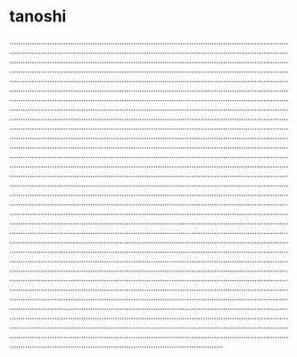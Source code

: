 # tanoshi

...............................................................................................................................................................................................................................................................................................................................................................................................................................................................................................................................................................................................................................................................................................................................................................................................................................................................................................................................................................................................................................................................................................................................................................................................................................................................................................................................................................................................................................................................................................................................................................................................................................................................................................................................................................................................................................................................................................................................................................................................................................................................................................................................................................................................................................................................................................................................................................................................................................................................................................................................................................................................................................................................................................................................................................................................................................................................................................................................................................................................................................................................................................................................................................................................................................................................................................................................................................................................................................................................................................................................................................................................................................................................................................................................................................................................................................................................................................................................................................................................................................................................................................................................................................................................................................